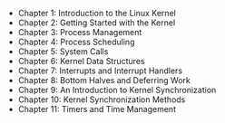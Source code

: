 * Chapter 1: Introduction to the Linux Kernel
* Chapter 2: Getting Started with the Kernel
* Chapter 3: Process Management
* Chapter 4: Process Scheduling
* Chapter 5: System Calls
* Chapter 6: Kernel Data Structures
* Chapter 7: Interrupts and Interrupt Handlers
* Chapter 8: Bottom Halves and Deferring Work
* Chapter 9: An Introduction to Kernel Synchronization
* Chapter 10: Kernel Synchronization Methods
* Chapter 11: Timers and Time Management
